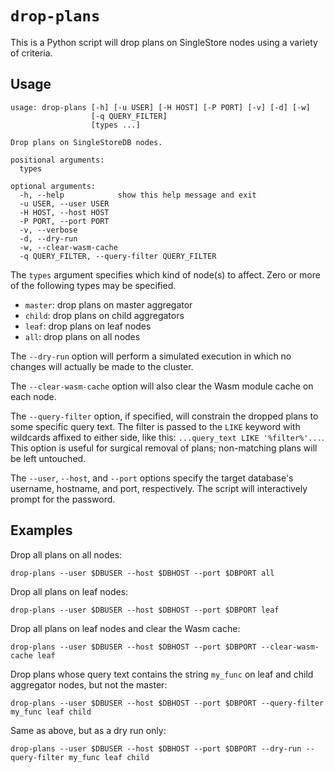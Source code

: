 # `drop-plans`
This is a Python script will drop plans on SingleStore nodes using a variety of criteria.

## Usage

```
usage: drop-plans [-h] [-u USER] [-H HOST] [-P PORT] [-v] [-d] [-w]
                  [-q QUERY_FILTER]
                  [types ...]

Drop plans on SingleStoreDB nodes.

positional arguments:
  types

optional arguments:
  -h, --help            show this help message and exit
  -u USER, --user USER
  -H HOST, --host HOST
  -P PORT, --port PORT
  -v, --verbose
  -d, --dry-run
  -w, --clear-wasm-cache
  -q QUERY_FILTER, --query-filter QUERY_FILTER
```

The `types` argument specifies which kind of node(s) to affect.  Zero or more of the following types may be specified.
- `master`: drop plans on master aggregator
- `child`: drop plans on child aggregators
- `leaf`: drop plans on leaf nodes
- `all`: drop plans on all nodes

The `--dry-run` option will perform a simulated execution in which no changes will actually be made to the cluster.

The `--clear-wasm-cache` option will also clear the Wasm module cache on each node.

The `--query-filter` option, if specified, will constrain the dropped plans to some specific query text.  The filter is passed to the `LIKE` keyword with wildcards affixed to either side, like this:  `...query_text LIKE '%filter%'...`.  This option is useful for surgical removal of plans; non-matching plans will be left untouched.

The `--user`, `--host`, and `--port` options specify the target database's username, hostname, and port, respectively.  The script will interactively prompt for the password.

## Examples

Drop all plans on all nodes:
```
drop-plans --user $DBUSER --host $DBHOST --port $DBPORT all
```

Drop all plans on leaf nodes:
```
drop-plans --user $DBUSER --host $DBHOST --port $DBPORT leaf
```

Drop all plans on leaf nodes and clear the Wasm cache:
```
drop-plans --user $DBUSER --host $DBHOST --port $DBPORT --clear-wasm-cache leaf
```

Drop plans whose query text contains the string `my_func` on leaf and child aggregator nodes, but not the master:
```
drop-plans --user $DBUSER --host $DBHOST --port $DBPORT --query-filter my_func leaf child
```

Same as above, but as a dry run only:
```
drop-plans --user $DBUSER --host $DBHOST --port $DBPORT --dry-run --query-filter my_func leaf child
```

